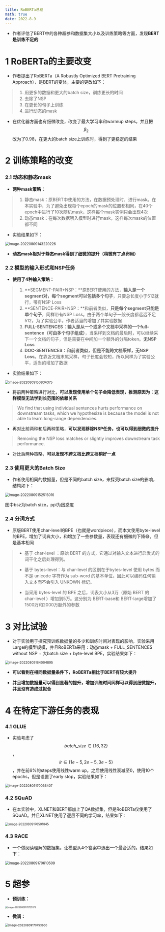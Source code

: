 ```yaml
---
title: RoBERTa总结
math: true
date: 2022-8-9
---
```




- 作者评估了BERT中的各种超参和数据集大小以及训练策略等方面，发现**BERT是训练不足的**



# 1  RoBERTa的主要改变

- 作者提出了RoBERTa（A Robustly Optimized BERT Pretraining Approach），是BERT的变体，主要的更改如下：

> 1. 用更多的数据和更大的batch size，训练更长的时间
> 2. 去除了NSP
> 3. 在更长的句子上训练
> 4. 进行动态的mask

- 在优化器方面也有细微改变，改变了最大学习率和warmup steps，并且把$$\beta_2$$改为了0.98，在更大的batch size上训练时，得到了更稳定的结果





# 2 训练策略的改变

### 2.1 动态和静态mask

- **两种mask策略：**

> 1. 静态mask：原BERT中使用的方法，在数据预处理时，进行mask。在本实验中，为了避免出现每个epoch的mask的位置都相同，在40个epoch中进行了10次随机mask，这样每个mask实例只会出现4次
> 2. 动态mask：在每次数据喂入模型时进行mask，这样每次mask的位置都不同

- 实验结果如下：

<img src="https://zlkqzimg-1310374208.cos.ap-chengdu.myqcloud.com/image-20220809143220226.png" alt="image-20220809143220226" style="zoom:80%;" />

- **动态mask相对于静态mask得到了细微的提升（稍微有丁点卵用）**



### 2.2 模型的输入形式和NSP任务

- **使用了4种输入策略：**

> 1. **SEGMENT-PAIR+NSP：**原BERT使用的方法，**输入是一个segment对，每个segment可以包括多个句子**，只要总长度小于512就行，带有NSP Loss
> 2. **SENTENCE-PAIR+NSP：**和前者类似，**只是每个segment只能是单个句子**，同样带有NSP Loss。由于两个单句子一般长度都远远不足512，为了实验公平，作者适当的增加了其实验数据
> 3. **FULL-SENTENCES：输入是从一个或多个文档中采样的一个full-sentence（可由多个句子组成）**，当采样到文档的最后时，可以继续采下一个文档的句子，但是需要在中间加一个额外的分隔token。**无NSP Loss**
> 4. **DOC-SENTENCES：和前者类似，但是不能跨文档采样，无NSP Loss**。在靠近文档末尾采样，句子长度会较短，所以同样为了实验公平，适当的增加了数据

- 实验结果如下：

<img src="https://zlkqzimg-1310374208.cos.ap-chengdu.myqcloud.com/image-20220809150834375.png" alt="image-20220809150834375" style="zoom:75%;" />

- 将前两种策略进行对比，**可以发现使用单个句子会降低表现，推测原因为：这样模型无法学到长范围的依赖关系**

> We find that using individual sentences hurts performance on downstream tasks, which we hypothesize is because the model is not able to learn long-range dependencies.  

- 再对比前两种和后两种策略，**可以发现移除NSP任务，也可以得到细微的提升**

> Removing the NSP loss matches or slightly improves downstream task performance.

- 对比后两种策略，**可以发现不跨文档比跨文档稍好一点**



### 2.3 使用更大的Batch Size

- 作者使用相同的数据量，但是不同的batch size，来探究batch size的影响，结构如下：

<img src="https://zlkqzimg-1310374208.cos.ap-chengdu.myqcloud.com/image-20220809152515016.png" alt="image-20220809152515016" style="zoom:80%;" />

图中bsz为batch size，ppl为困惑度



### 2.4 分词方式

- 原版BERT使用char-level的BPE（也就是wordpiece），而本文使用byte-level的BPE，增加了词典大小，和增加了一些参数量，表现还有细微的下降😅，但是基本相同

> - 基于 char-level ：原始 BERT 的方式，它通过对输入文本进行启发式的词干化之后处理得到。
>
> - 基于 bytes-level：与 char-level 的区别在于bytes-level 使用 bytes 而不是 unicode 字符作为 sub-word 的基本单位，因此可以编码任何输入文本而不会引入 UNKOWN 标记。
>
>   
>
> - 当采用 bytes-level 的 BPE 之后，词表大小从3万（原始 BERT 的 char-level ）增加到5万。这分别为 BERT-base和 BERT-large增加了1500万和2000万额外的参数





# 3 对比试验

- 对于实验用于探究预训练数据量的多少和训练时间对表现的影响，实验采用Large的模型规模，并且RoBERTa采用：动态mask + FULL_SENTENCES without NSP + 大batch size + byte-level BPE，实验结果如下：

<img src="https://zlkqzimg-1310374208.cos.ap-chengdu.myqcloud.com/image-20220809164004895.png" alt="image-20220809164004895" style="zoom:75%;" />

- **可以看到在相同数据量条件下，RoBERTa相比于BERT有较大提升**

- **并且增加数据量可以得到显著的提升，增加训练时间同样可以得到细微提升，并且没有造成过拟合**





# 4 在特定下游任务的表现

### 4.1 GLUE

- 实验考虑了$$batch\_size \in \{16, 32\}$$，$$lr \in \{1e-5, 2e-5, 3e-5\}$$，并在前6%的steps使用线性warm up，之后使用线性衰减至0，使用10个epochs，但是设置了early stop，实验结果如下：

<img src="https://zlkqzimg-1310374208.cos.ap-chengdu.myqcloud.com/image-20220809170036407.png" alt="image-20220809170036407" style="zoom:75%;" />



### 4.2 SQuAD

- 在本实验中，XLNET和BERT都加上了QA数据集，但是RoBERTa仅使用了SQuAD。并且XLNET使用了逐层不同的学习率，结果如下：

<img src="https://zlkqzimg-1310374208.cos.ap-chengdu.myqcloud.com/image-20220809170501845.png" alt="image-20220809170501845" style="zoom:70%;" />



### 4.3 RACE

- 一个做阅读理解的数据集，让模型从4个答案中选出一个最合适的。结果如下：

<img src="https://zlkqzimg-1310374208.cos.ap-chengdu.myqcloud.com/image-20220809170610509.png" alt="image-20220809170610509" style="zoom:80%;" />





# 5 超参

- **预训练：**

<img src="https://zlkqzimg-1310374208.cos.ap-chengdu.myqcloud.com/image-20220809170735173.png" alt="image-20220809170735173" style="zoom:50%;" />

- **微调：**

<img src="https://zlkqzimg-1310374208.cos.ap-chengdu.myqcloud.com/image-20220809170753600.png" alt="image-20220809170753600" style="zoom:67%;" />